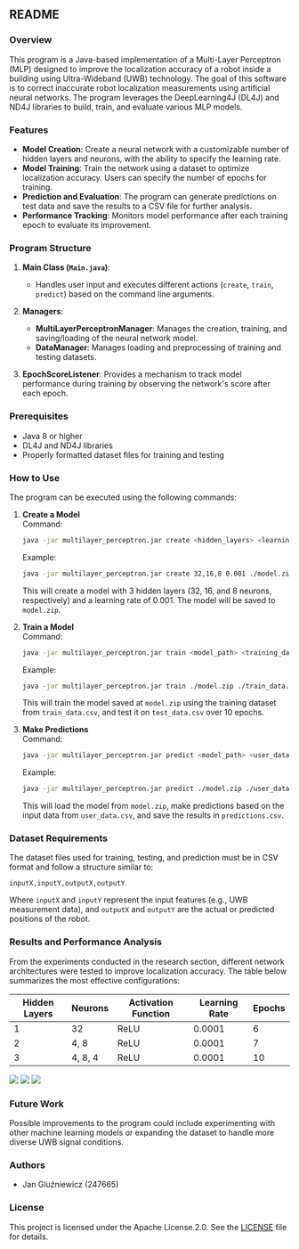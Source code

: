 ## README

### Overview

This program is a Java-based implementation of a Multi-Layer Perceptron (MLP) designed to improve the localization accuracy of a robot inside a building using Ultra-Wideband (UWB) technology. The goal of this software is to correct inaccurate robot localization measurements using artificial neural networks. The program leverages the DeepLearning4J (DL4J) and ND4J libraries to build, train, and evaluate various MLP models.

### Features
- **Model Creation**: Create a neural network with a customizable number of hidden layers and neurons, with the ability to specify the learning rate.
- **Model Training**: Train the network using a dataset to optimize localization accuracy. Users can specify the number of epochs for training.
- **Prediction and Evaluation**: The program can generate predictions on test data and save the results to a CSV file for further analysis.
- **Performance Tracking**: Monitors model performance after each training epoch to evaluate its improvement.

### Program Structure

1. **Main Class (`Main.java`)**:
    - Handles user input and executes different actions (`create`, `train`, `predict`) based on the command line arguments.

2. **Managers**:
    - **MultiLayerPerceptronManager**: Manages the creation, training, and saving/loading of the neural network model.
    - **DataManager**: Manages loading and preprocessing of training and testing datasets.
    
3. **EpochScoreListener**: Provides a mechanism to track model performance during training by observing the network's score after each epoch.

### Prerequisites

- Java 8 or higher
- DL4J and ND4J libraries
- Properly formatted dataset files for training and testing

### How to Use

The program can be executed using the following commands:

1. **Create a Model**  
   Command:
   ```bash
   java -jar multilayer_perceptron.jar create <hidden_layers> <learning_rate> <path_to_save>
   ```
   Example:
   ```bash
   java -jar multilayer_perceptron.jar create 32,16,8 0.001 ./model.zip
   ```
   This will create a model with 3 hidden layers (32, 16, and 8 neurons, respectively) and a learning rate of 0.001. The model will be saved to `model.zip`.

2. **Train a Model**  
   Command:
   ```bash
   java -jar multilayer_perceptron.jar train <model_path> <training_data_path> <test_data_path> <epochs>
   ```
   Example:
   ```bash
   java -jar multilayer_perceptron.jar train ./model.zip ./train_data.csv ./test_data.csv 10
   ```
   This will train the model saved at `model.zip` using the training dataset from `train_data.csv`, and test it on `test_data.csv` over 10 epochs.

3. **Make Predictions**  
   Command:
   ```bash
   java -jar multilayer_perceptron.jar predict <model_path> <user_data_path> <csv_file_path>
   ```
   Example:
   ```bash
   java -jar multilayer_perceptron.jar predict ./model.zip ./user_data.csv ./predictions.csv
   ```
   This will load the model from `model.zip`, make predictions based on the input data from `user_data.csv`, and save the results in `predictions.csv`.

### Dataset Requirements

The dataset files used for training, testing, and prediction must be in CSV format and follow a structure similar to:

```
inputX,inputY,outputX,outputY
```

Where `inputX` and `inputY` represent the input features (e.g., UWB measurement data), and `outputX` and `outputY` are the actual or predicted positions of the robot.

### Results and Performance Analysis

From the experiments conducted in the research section, different network architectures were tested to improve localization accuracy. The table below summarizes the most effective configurations:

| Hidden Layers | Neurons   | Activation Function | Learning Rate | Epochs |
| --------------| --------- | ------------------- | ------------- | ------ |
| 1             | 32        | ReLU                | 0.0001        | 6      |
| 2             | 4, 8      | ReLU                | 0.0001        | 7      |
| 3             | 4, 8, 4   | ReLU                | 0.0001        | 10     |

<img src="charts/chart_1.png">
<img src="charts/chart_2.png">
<img src="charts/chart_3.png">

### Future Work

Possible improvements to the program could include experimenting with other machine learning models or expanding the dataset to handle more diverse UWB signal conditions.

### Authors

- Jan Gluźniewicz (247665)  

### License

This project is licensed under the Apache License 2.0. See the [LICENSE](LICENSE.txt) file for details.

